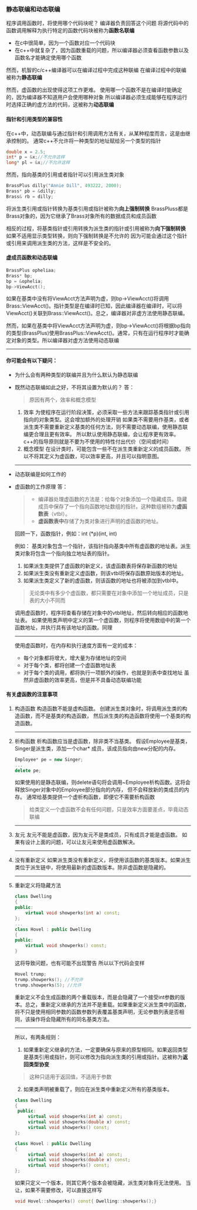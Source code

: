 ### 静态联编和动态联编
程序调用函数时，将使用哪个代码块呢？
编译器负责回答这个问题
将源代码中的函数调用解释为执行特定的函数代码块被称为**函数名联编**
* 在c中很简单，因为一个函数对应一个代码块
* 在c++中就复杂了，因为函数重载的问题，所以编译器必须查看函数参数以及函数名才能确定使用哪个函数

然而，机智的c/c++编译器可以在编译过程中完成这种联编
在编译过程中的联编被称为**静态联编**

然而，虚函数的出现使得这项工作更难。
使用哪一个函数不是在编译时能确定的，因为编译器不知道用户会使用哪种对象
所以编译器必须生成能够在程序运行时选择正确的虚方法的代码，这被称为**动态联编**

#### 指针和引用类型的兼容性
在c++中，动态联编与通过指针和引用调用方法有关，从某种程度而言，这是由继承控制的。
通常c++不允许将一种类型的地址赋给另一个类型的指针
```c++
double x = 2.5;
int* p = &x;//不允许这样
long* pl = &x;//不允许这样
```
然而，指向基类的引用或者指针可以引用派生类对象
```c++
BrassPlus dilly("Annie Dill", 493222, 2000);
Brass* pb = &dilly;
Brass& rb = dilly;
```
将派生类引用或指针转换为基类引用或指针被称为**向上强制转换**
BrassPluss都是Brass对象的，因为它继承了Brass对象所有的数据成员和成员函数

相反的过程，将基类指针或引用转换为派生类的指针或引用被称为**向下强制转换**
如果不适用显示类型转换，则向下强制转换是不允许的
因为可能会通过这个指针或引用来调用派生类的方法，这样是不安全的。

#### 虚成员函数和动态联编
```c++
BrassPlus opheliaa;
Brass* bp;
bp = &ophelia;
bp->ViewAcct();
```
如果在基类中没有将ViewAcct方法声明为虚，则bp->ViewAcct()将调用Brass::ViewAcct()。指针类型是在编译时已知，因此编译器在编译时，可以将ViewAcct()关联到Brass::ViewAcct()。总之，编译器对非虚方法使用静态联编。

然而，如果在基类中将ViewAcct方法声明为虚，则bp->ViewAcct()将根据bp指向的类型(BrassPlus)使用BrassPlus::ViewAcct()。通常，只有在运行程序时才能确定对象的类型。所以编译器对虚方法使用动态联编

---
#### 你可能会有以下疑问：
* 为什么会有两种类型的联编并且为什么默认为静态联编
* 既然动态联编如此之好，不将其设置为默认的？
  答：
  > 原因有两个，效率和概念模型
  1. 效率
    为使程序在运行阶段决策，必须采取一些方法来跟踪基类指针或引用指向的对象类型。这会增加额外的处理开销
    如果类不需要用作基类，或者派生类不需要重新定义基类的任何方法，则不需要动态联编，使用静态联编更合理且更有效率。
    所以默认使用静态联编，会让程序更有效率。c++的指导原则就是不要为不使用的特性付出代价（空间或时间）
  2. 概念模型
    在设计类时，可能包含一些不在派生类重新定义的成员函数。
    所以不将其定义为虚函数，可以效率更高，并且可以指明意图。
    ---
* 动态联编是如何工作的
* 虚函数的工作原理
  答：
  > * 编译器处理虚函数的方法是：给每个对象添加一个隐藏成员。隐藏成员中保存了一个指向函数地址数组的指针。这种数组被称为**虚函数表**（vtbl）。
  > * **虚函数表中**存储了为类对象进行声明的虚函数的地址。

  回顾一下，函数指针，例如：int (*p)(int, int)

  例如：
  基类对象包含一个指针，该指针指向基类中所有虚函数的地址表。派生类对象将包含一个指向独立地址表的指针。
  1. 如果派生类提供了虚函数的新定义，该虚函数表将保存新函数的地址
  2. 如果派生类没有重新定义虚函数，则该vtbl将保存函数原始版本的地址。
  3. 如果派生类定义了新的虚函数，则该函数的地址也将被添加到vtbl中。
  > 无论类中有多少个虚函数，都只需要在对象中添加一个地址成员，只是表的大小不同而

  调用虚函数时，程序将查看存储在对象中的vtbl地址，然后转向相应的函数地址表。
  如果使用类声明中定义的第一个虚函数，则程序将使用数组中的第一个函数地址，并执行具有该地址的函数。同理

  ---
  使用虚函数时，在内存和执行速度方面有一定的成本：
  * 每个对象都将增大，增大量为存储地址的空间
  * 对于每个类，都将创建一个虚函数地址表
  * 对于每个类的调用，都将执行一项额外的操作，也就是到表中查找地址
  虽然非虚函数的效率更高，但是并不具备动态联编功能

#### 有关虚函数的注意事项
1. 构造函数
   构造函数不能是虚构函数。
   创建派生类对象时，将调用派生类的构造函数，而不是基类的构造函数，
   然后派生类的构造函数将使用一个基类的构造函数。
   
   ---
2. 析构函数
   析构函数应当是虚函数，除非类不当基类。
   假设Employee是基类，Singer是派生类，添加一个char* 成员，该成员指向由new分配的内存。
   ```c++
   Employee* pe = new Singer;
   ...
   delete pe;
   ```
   如果使用的是静态联编，则delete语句将会调用~Employee析构函数。这将会释放Singer对象中的Employee部分指向的内存，
   但不会释放新的类成员的内存。
   通常给基类提供一个虚析构函数，即便它不需要析构函数
   > 给类定义一个虚函数不会有任何问题，只是效率方面要差点，毕竟动态联编

   ---
3. 友元
   友元不能是虚函数，因为友元不是类成员，只有成员才能是虚函数。
   如果有设计上面的问题，可以让友元来使用虚函数解决。

   ---
4. 没有重新定义
   如果派生类没有重新定义，将使用该函数的基类版本。如果派生类位于派生链中，将使用最新的虚函数版本。除非虚函数是隐藏的。

   ---
5. 重新定义将隐藏方法
    ```c++
    class Dwelling
    {
    public:
        virtual void showperks(int a) const;
    };
    ...
    class Hovel : public Dwelling
    {
    public:
        virtual void showperks() const;
    }
    ```
    这将导致问题，也有可能不出现警告
    所以以下代码会变样
    ```c++
    Hovel trump;
    trump.showperks(); //不允许
    trump.showperks(5); //允许
    ```
    重新定义不会生成函数的两个重载版本，而是会隐藏了一个接受int参数的版本。总之，重新定义继承的方法并不是重载。如果重新定义派生类中的函数，将不只是使用相同参数的函数参数列表覆盖基类声明，无论参数列表是否相同，该操作将会隐藏所有的同名基类方法。
    
    ---
    所以，有两条规则：
    1. 如果重新定义继承的方法，一定要确保与原来的原型相同。如果返回类型是基类引用或指针，则可以修改为指向派生类的引用或指针。这被称为**返回类型协变**
    > 这种只适用于返回值，不适用于参数
    2. 如果类声明被重载了，则应在派生类中重新定义所有的基类版本。
   ```c++
   class Dwelling
   {
    public:
        virtual void showperks(int a) const;
        virtual void showperks(double x) const;
        virtual void showperks() const;
   };

   class Hovel : public Dwelling
   {
        virtual void showperks(int a) const;
        virtual void showperks(double x) const;
        virtual void showperks() const;
   };
   ```
   如果只定义一个版本，则其它两个版本会被隐藏，派生类对象将无法使用。
   当让，如果不需要修改，可以直接这样写
   ```c++
   void Hovel::showperks() const{ Dwelling::showperks();}
   ```